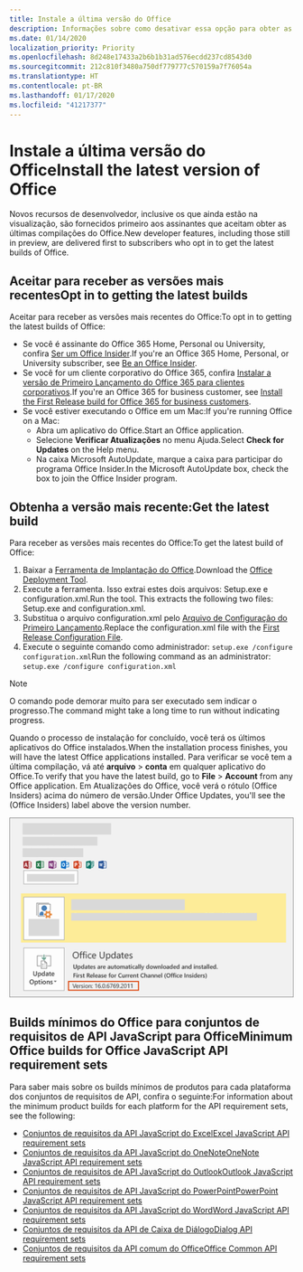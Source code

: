 ```yaml
---
title: Instale a última versão do Office
description: Informações sobre como desativar essa opção para obter as versões mais recentes do Office.
ms.date: 01/14/2020
localization_priority: Priority
ms.openlocfilehash: 8d248e17433a2b6b1b31ad576ecdd237cd8543d0
ms.sourcegitcommit: 212c810f3480a750df779777c570159a7f76054a
ms.translationtype: HT
ms.contentlocale: pt-BR
ms.lasthandoff: 01/17/2020
ms.locfileid: "41217377"
---
```

# <a name="install-the-latest-version-of-office"></a><span data-ttu-id="467fa-103">Instale a última versão do Office</span><span class="sxs-lookup"><span data-stu-id="467fa-103">Install the latest version of Office</span></span>

<span data-ttu-id="467fa-104">Novos recursos de desenvolvedor, inclusive os que ainda estão na visualização, são fornecidos primeiro aos assinantes que aceitam obter as últimas compilações do Office.</span><span class="sxs-lookup"><span data-stu-id="467fa-104">New developer features, including those still in preview, are delivered first to subscribers who opt in to get the latest builds of Office.</span></span>

## <a name="opt-in-to-getting-the-latest-builds"></a><span data-ttu-id="467fa-105">Aceitar para receber as versões mais recentes</span><span class="sxs-lookup"><span data-stu-id="467fa-105">Opt in to getting the latest builds</span></span>

<span data-ttu-id="467fa-106">Aceitar para receber as versões mais recentes do Office:</span><span class="sxs-lookup"><span data-stu-id="467fa-106">To opt in to getting the latest builds of Office:</span></span>

- <span data-ttu-id="467fa-107">Se você é assinante do Office 365 Home, Personal ou University, confira [Ser um Office Insider](https://products.office.com/office-insider).</span><span class="sxs-lookup"><span data-stu-id="467fa-107">If you're an Office 365 Home, Personal, or University subscriber, see [Be an Office Insider](https://products.office.com/office-insider).</span></span>
- <span data-ttu-id="467fa-108">Se você for um cliente corporativo do Office 365, confira [Instalar a versão de Primeiro Lançamento do Office 365 para clientes corporativos](https://support.office.com/article/Install-the-First-Release-build-for-Office-365-for-business-customers-4dd8ba40-73c0-4468-b778-c7b744d03ead).</span><span class="sxs-lookup"><span data-stu-id="467fa-108">If you're an Office 365 for business customer, see [Install the First Release build for Office 365 for business customers](https://support.office.com/article/Install-the-First-Release-build-for-Office-365-for-business-customers-4dd8ba40-73c0-4468-b778-c7b744d03ead).</span></span>
- <span data-ttu-id="467fa-109">Se você estiver executando o Office em um Mac:</span><span class="sxs-lookup"><span data-stu-id="467fa-109">If you're running Office on a Mac:</span></span>
  - <span data-ttu-id="467fa-110">Abra um aplicativo do Office.</span><span class="sxs-lookup"><span data-stu-id="467fa-110">Start an Office application.</span></span>
  - <span data-ttu-id="467fa-111">Selecione **Verificar Atualizações** no menu Ajuda.</span><span class="sxs-lookup"><span data-stu-id="467fa-111">Select **Check for Updates** on the Help menu.</span></span>
  - <span data-ttu-id="467fa-112">Na caixa Microsoft AutoUpdate, marque a caixa para participar do programa Office Insider.</span><span class="sxs-lookup"><span data-stu-id="467fa-112">In the Microsoft AutoUpdate box, check the box to join the Office Insider program.</span></span>

## <a name="get-the-latest-build"></a><span data-ttu-id="467fa-113">Obtenha a versão mais recente:</span><span class="sxs-lookup"><span data-stu-id="467fa-113">Get the latest build</span></span>

<span data-ttu-id="467fa-114">Para receber as versões mais recentes do Office:</span><span class="sxs-lookup"><span data-stu-id="467fa-114">To get the latest build of Office:</span></span>

1. <span data-ttu-id="467fa-115">Baixar a [Ferramenta de Implantação do Office](https://www.microsoft.com/download/details.aspx?id=49117).</span><span class="sxs-lookup"><span data-stu-id="467fa-115">Download the [Office Deployment Tool](https://www.microsoft.com/download/details.aspx?id=49117).</span></span>
2. <span data-ttu-id="467fa-p101">Execute a ferramenta. Isso extrai estes dois arquivos: Setup.exe e configuration.xml.</span><span class="sxs-lookup"><span data-stu-id="467fa-p101">Run the tool. This extracts the following two files: Setup.exe and configuration.xml.</span></span>
3. <span data-ttu-id="467fa-118">Substitua o arquivo configuration.xml pelo [Arquivo de Configuração do Primeiro Lançamento](https://raw.githubusercontent.com/OfficeDev/Office-Add-in-Commands-Samples/master/Tools/FirstReleaseConfig/configuration.xml).</span><span class="sxs-lookup"><span data-stu-id="467fa-118">Replace the configuration.xml file with the [First Release Configuration File](https://raw.githubusercontent.com/OfficeDev/Office-Add-in-Commands-Samples/master/Tools/FirstReleaseConfig/configuration.xml).</span></span>
4. <span data-ttu-id="467fa-119">Execute o seguinte comando como administrador: `setup.exe /configure configuration.xml`</span><span class="sxs-lookup"><span data-stu-id="467fa-119">Run the following command as an administrator:  `setup.exe /configure configuration.xml`</span></span>

> [!NOTE]
> <span data-ttu-id="467fa-120">O comando pode demorar muito para ser executado sem indicar o progresso.</span><span class="sxs-lookup"><span data-stu-id="467fa-120">The command might take a long time to run without indicating progress.</span></span>

<span data-ttu-id="467fa-121">Quando o processo de instalação for concluído, você terá os últimos aplicativos do Office instalados.</span><span class="sxs-lookup"><span data-stu-id="467fa-121">When the installation process finishes, you will have the latest Office applications installed.</span></span> <span data-ttu-id="467fa-122">Para verificar se você tem a última compilação, vá até **arquivo** > **conta** em qualquer aplicativo do Office.</span><span class="sxs-lookup"><span data-stu-id="467fa-122">To verify that you have the latest build, go to **File** > **Account** from any Office application.</span></span> <span data-ttu-id="467fa-123">Em Atualizações do Office, você verá o rótulo (Office Insiders) acima do número de versão.</span><span class="sxs-lookup"><span data-stu-id="467fa-123">Under Office Updates, you'll see the (Office Insiders) label above the version number.</span></span>

![Uma captura de tela que mostra informações do produto com o rótulo Office Insiders](../images/office-insiders-label.png)

## <a name="minimum-office-builds-for-office-javascript-api-requirement-sets"></a><span data-ttu-id="467fa-125">Builds mínimos do Office para conjuntos de requisitos de API JavaScript para Office</span><span class="sxs-lookup"><span data-stu-id="467fa-125">Minimum Office builds for Office JavaScript API requirement sets</span></span>

<span data-ttu-id="467fa-126">Para saber mais sobre os builds mínimos de produtos para cada plataforma dos conjuntos de requisitos de API, confira o seguinte:</span><span class="sxs-lookup"><span data-stu-id="467fa-126">For information about the minimum product builds for each platform for the API requirement sets, see the following:</span></span>

- [<span data-ttu-id="467fa-127">Conjuntos de requisitos da API JavaScript do Excel</span><span class="sxs-lookup"><span data-stu-id="467fa-127">Excel JavaScript API requirement sets</span></span>](/office/dev/add-ins/reference/requirement-sets/excel-api-requirement-sets)
- [<span data-ttu-id="467fa-128">Conjuntos de requisitos da API JavaScript do OneNote</span><span class="sxs-lookup"><span data-stu-id="467fa-128">OneNote JavaScript API requirement sets</span></span>](/office/dev/add-ins/reference/requirement-sets/onenote-api-requirement-sets)
- [<span data-ttu-id="467fa-129">Conjuntos de requisitos de API JavaScript do Outlook</span><span class="sxs-lookup"><span data-stu-id="467fa-129">Outlook JavaScript API requirement sets</span></span>](/office/dev/add-ins/reference/requirement-sets/outlook-api-requirement-sets)
- [<span data-ttu-id="467fa-130">Conjuntos de requisitos de API JavaScript do PowerPoint</span><span class="sxs-lookup"><span data-stu-id="467fa-130">PowerPoint JavaScript API requirement sets</span></span>](/office/dev/add-ins/reference/requirement-sets/powerpoint-api-requirement-sets)
- [<span data-ttu-id="467fa-131">Conjuntos de requisitos da API JavaScript do Word</span><span class="sxs-lookup"><span data-stu-id="467fa-131">Word JavaScript API requirement sets</span></span>](/office/dev/add-ins/reference/requirement-sets/word-api-requirement-sets)
- [<span data-ttu-id="467fa-132">Conjuntos de requisitos da API de Caixa de Diálogo</span><span class="sxs-lookup"><span data-stu-id="467fa-132">Dialog API requirement sets</span></span>](/office/dev/add-ins/reference/requirement-sets/dialog-api-requirement-sets)
- [<span data-ttu-id="467fa-133">Conjuntos de requisitos da API comum do Office</span><span class="sxs-lookup"><span data-stu-id="467fa-133">Office Common API requirement sets</span></span>](/office/dev/add-ins/reference/requirement-sets/office-add-in-requirement-sets)
